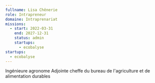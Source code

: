 ```yaml
---
fullname: Lisa Chênerie
role: Intrapreneur
domaine: Intraprenariat
missions:
  - start: 2022-03-31
    end: 2027-12-31
    status: admin
    startups:
      - ecobalyse
startups:
  - ecobalyse
---
```

Ingénieure agronome Adjointe cheffe du bureau de l'agriculture et de alimentation durables

